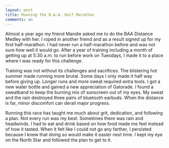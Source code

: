 ```yaml
---
layout: post
title: Running the B.A.A. Half Marathon
comments: on
---
```

Almost a year ago my friend Mandie asked me to do the BAA Distance Medley with her. I roped in another friend and as a result signed up for my first half-marathon. I had never run a half-marathon before and was not sure how well it would go. After a year of training including a month of getting up at 5:30 a.m. to run before work on Tuesdays, I made it to a place where I was ready for this challenge.

Training was not without its challenges and sacrifices. The blistering hot summer made running more brutal. Some days I only made it half way before giving up. Longer runs and more sweat required extra tools. I got a new water bottle and gained a new appreciation of Gatorade. I found a sweatband to keep the burning mix of sunscreen out of my eyes. My sweat and the rain destroyed three pairs of bluetooth earbuds. When the distance is far, minor discomfort can derail major progress.

Running this race has taught me much about grit, dedication, and following a plan. Not every run was my best. Sometimes there was rain and headwinds. I had to eat and drink based on how food made me feel instead of how it tasted. When it felt like I could not go any farther, I persisted because I knew that doing so would make it easier next time. I kept my eye on the North Star and followed the plan to get to it.